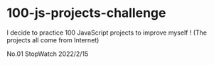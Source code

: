 # 100-js-projects-challenge
I decide to practice 100 JavaScript projects to improve myself ! (The projects all come from Internet)

No.01 StopWatch 2022/2/15
